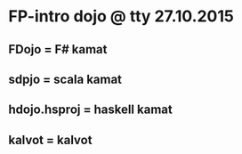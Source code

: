 
FP-intro dojo @ tty 27.10.2015
===================

## FDojo = F# kamat

## sdpjo = scala kamat

## hdojo.hsproj = haskell kamat

## kalvot = kalvot
